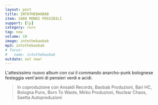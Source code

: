 ```yaml
---
layout: post
title: INTOTHEBAOBAB
item: 1000 MONDI POSSIBILI
support: [lp]
category: rurx
tag: new
volume: 10
image: intothebaobab
mp3: intothebaobab
# focus: 
#   name: intothebaobab
outdate: out now!
---
```


L'attesissimo nuovo album con cui il commando anarcho-punk bolognese festeggia vent'anni di pensieri verdi e acidi.

> In coproduzione con Ansaldi Records, Baobab Produzioni, Bari HC, Bologna Punx, Born To Waste, Mirko Produzioni, Nuclear Chaos, Saetta Autoproduzioni
